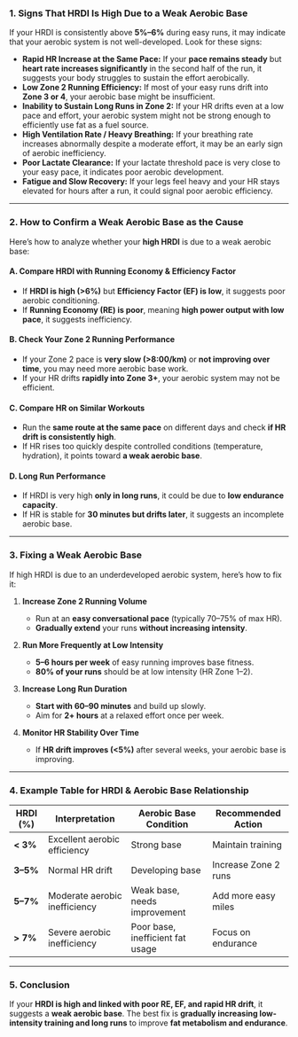 ### **1. Signs That HRDI Is High Due to a Weak Aerobic Base**
If your HRDI is consistently above **5%–6%** during easy runs, it may indicate that your aerobic system is not well-developed. Look for these signs:

- **Rapid HR Increase at the Same Pace:** If your **pace remains steady** but **heart rate increases significantly** in the second half of the run, it suggests your body struggles to sustain the effort aerobically.
- **Low Zone 2 Running Efficiency:** If most of your easy runs drift into **Zone 3 or 4**, your aerobic base might be insufficient.
- **Inability to Sustain Long Runs in Zone 2:** If your HR drifts even at a low pace and effort, your aerobic system might not be strong enough to efficiently use fat as a fuel source.
- **High Ventilation Rate / Heavy Breathing:** If your breathing rate increases abnormally despite a moderate effort, it may be an early sign of aerobic inefficiency.
- **Poor Lactate Clearance:** If your lactate threshold pace is very close to your easy pace, it indicates poor aerobic development.
- **Fatigue and Slow Recovery:** If your legs feel heavy and your HR stays elevated for hours after a run, it could signal poor aerobic efficiency.

---

### **2. How to Confirm a Weak Aerobic Base as the Cause**
Here’s how to analyze whether your **high HRDI** is due to a weak aerobic base:

#### **A. Compare HRDI with Running Economy & Efficiency Factor**
- If **HRDI is high (>6%)** but **Efficiency Factor (EF) is low**, it suggests poor aerobic conditioning.
- If **Running Economy (RE) is poor**, meaning **high power output with low pace**, it suggests inefficiency.

#### **B. Check Your Zone 2 Running Performance**
- If your Zone 2 pace is **very slow (>8:00/km)** or **not improving over time**, you may need more aerobic base work.
- If your HR drifts **rapidly into Zone 3+**, your aerobic system may not be efficient.

#### **C. Compare HR on Similar Workouts**
- Run the **same route at the same pace** on different days and check **if HR drift is consistently high**.
- If HR rises too quickly despite controlled conditions (temperature, hydration), it points toward **a weak aerobic base**.

#### **D. Long Run Performance**
- If HRDI is very high **only in long runs**, it could be due to **low endurance capacity**.
- If HR is stable for **30 minutes but drifts later**, it suggests an incomplete aerobic base.

---

### **3. Fixing a Weak Aerobic Base**
If high HRDI is due to an underdeveloped aerobic system, here’s how to fix it:

1. **Increase Zone 2 Running Volume**
   - Run at an **easy conversational pace** (typically 70–75% of max HR).
   - **Gradually extend** your runs **without increasing intensity**.

2. **Run More Frequently at Low Intensity**
   - **5–6 hours per week** of easy running improves base fitness.
   - **80% of your runs** should be at low intensity (HR Zone 1–2).

3. **Increase Long Run Duration**
   - **Start with 60–90 minutes** and build up slowly.
   - Aim for **2+ hours** at a relaxed effort once per week.

4. **Monitor HR Stability Over Time**
   - If **HR drift improves (<5%)** after several weeks, your aerobic base is improving.

---

### **4. Example Table for HRDI & Aerobic Base Relationship**
| **HRDI (%)** | **Interpretation**                         | **Aerobic Base Condition**          | **Recommended Action** |
|-------------|---------------------------------|---------------------------------|----------------------|
| **< 3%**   | Excellent aerobic efficiency     | Strong base                     | Maintain training   |
| **3–5%**   | Normal HR drift                  | Developing base                 | Increase Zone 2 runs |
| **5–7%**   | Moderate aerobic inefficiency    | Weak base, needs improvement    | Add more easy miles  |
| **> 7%**   | Severe aerobic inefficiency      | Poor base, inefficient fat usage | Focus on endurance  |

---

### **5. Conclusion**
If your **HRDI is high and linked with poor RE, EF, and rapid HR drift**, it suggests a **weak aerobic base**. The best fix is **gradually increasing low-intensity training and long runs** to improve **fat metabolism and endurance**. 
